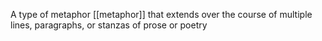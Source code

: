 A type of metaphor [[metaphor]] that extends over the course of multiple lines, paragraphs, or stanzas of prose or poetry
